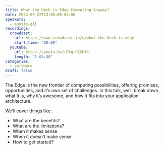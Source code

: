 ```yaml
---
title: What the Heck is Edge Computing Anyway?
date: 2022-09-22T13:00:00-04:00
speakers:
  - austin-gil
recordings:
  crowdcast:
    url: https://www.crowdcast.io/e/what-the-heck-is-edge
    start_time: "00:00"
  youtube:
    url: https://youtu.be/rDkq-hIXM1k
    length: "1:03:30"
categories:
  - software
draft: false
---
```


The Edge is the new frontier of computing possibilities, offering promises, opportunities, and it’s own set of challenges. In this talk, we’ll break down what it is, why it’s awesome, and how it fits into your application architecture.

We’ll cover things like:
- What are the benefits?
- What are the limitations?
- When it makes sense
- When it doesn’t make sense
- How to get started?
